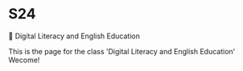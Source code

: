 # S24
📘
Digital Literacy and English Education

This is the page for the class 'Digital Literacy and English Education'
Wecome!
